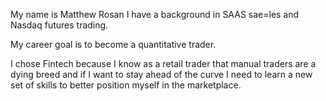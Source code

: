 My name is Matthew Rosan I have a background in SAAS sae=les and Nasdaq futures trading.

My career goal is to become a quantitative trader.

I chose Fintech because I know as a retail trader that manual traders are a dying breed and if I want to stay ahead of the curve I need to learn a new set of skills to better position myself in the marketplace.